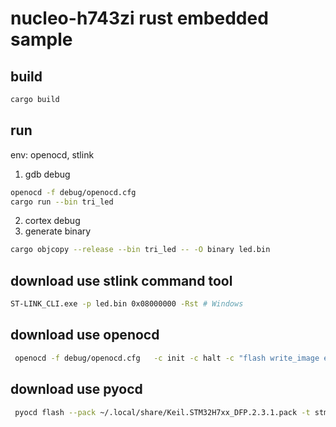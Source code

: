 # nucleo-h743zi rust embedded sample
## build
```bash
cargo build
```

## run
env: openocd, stlink

1. gdb debug
```bash
openocd -f debug/openocd.cfg
cargo run --bin tri_led
```
2. cortex debug
3. generate binary
```bash
cargo objcopy --release --bin tri_led -- -O binary led.bin
```
## download use stlink command tool
```bash
ST-LINK_CLI.exe -p led.bin 0x08000000 -Rst # Windows
```
## download use openocd
```bash
 openocd -f debug/openocd.cfg   -c init -c halt -c "flash write_image erase led.bin 0x08000000" -c reset -c shutdown
```
## download use pyocd
```bash
 pyocd flash --pack ~/.local/share/Keil.STM32H7xx_DFP.2.3.1.pack -t stm32h743zitx -f 4M -a 0x08000000 led.bin
```
